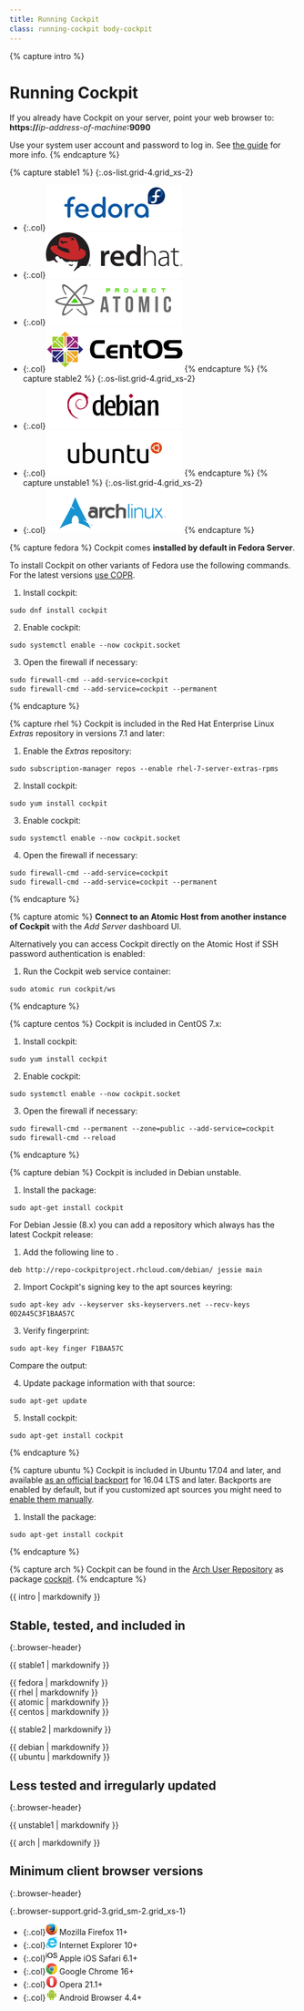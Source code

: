 ```yaml
---
title: Running Cockpit
class: running-cockpit body-cockpit
---
```


{% capture intro %}
# Running Cockpit

If you already have Cockpit on your server, point your web browser to:
**https://**_ip-address-of-machine_**:9090**

Use your system user account and password to log in. See [the guide](guide/latest/guide.html) for more info.
{% endcapture %}


{% capture stable1 %}
{:.os-list.grid-4.grid_xs-2}
- {:.col}[![](/images/site/os-fedora.png)](#fedora)
- {:.col}[![](/images/site/os-rhel.png)](#rhel)
- {:.col}[![](/images/site/os-atomic.png)](#atomic)
- {:.col}[![](/images/site/os-centos.png)](#centos)
{% endcapture %}
{% capture stable2 %}
{:.os-list.grid-4.grid_xs-2}
- {:.col}[![](/images/site/os-debian.png)](#debian)
- {:.col}[![](/images/site/os-ubuntu.png)](#ubuntu)
{% endcapture %}
{% capture unstable1 %}
{:.os-list.grid-4.grid_xs-2}
- {:.col}[![](/images/site/os-archlinux.png)](#arch)
{% endcapture %}


{% capture fedora %}
Cockpit comes **installed by default in Fedora Server**.

To install Cockpit on other variants of Fedora use the following commands. For the latest versions [use COPR](https://copr.fedoraproject.org/coprs/g/cockpit/cockpit-preview/).

1. Install cockpit: 
```
sudo dnf install cockpit
```
2. Enable cockpit: 
```
sudo systemctl enable --now cockpit.socket
```
3. Open the firewall if necessary:
```
sudo firewall-cmd --add-service=cockpit
sudo firewall-cmd --add-service=cockpit --permanent
```
{% endcapture %}


{% capture rhel %}
Cockpit is included in the Red Hat Enterprise Linux _Extras_ repository in versions 7.1 and later:

1. Enable the _Extras_ repository: 
```
sudo subscription-manager repos --enable rhel-7-server-extras-rpms
```
2. Install cockpit: 
```
sudo yum install cockpit
```
3. Enable cockpit: 
```
sudo systemctl enable --now cockpit.socket
```
4. Open the firewall if necessary:
```
sudo firewall-cmd --add-service=cockpit
sudo firewall-cmd --add-service=cockpit --permanent
```
{% endcapture %}


{% capture atomic %}
**Connect to an Atomic Host from another instance of Cockpit** with the _Add Server_ dashboard UI.

Alternatively you can access Cockpit directly on the Atomic Host if SSH password authentication is enabled:

1. Run the Cockpit web service container: 
```
sudo atomic run cockpit/ws
```
{% endcapture %}


{% capture centos %}
Cockpit is included in CentOS 7.x:

1. Install cockpit: 
```
sudo yum install cockpit
```
2. Enable cockpit: 
```
sudo systemctl enable --now cockpit.socket
```
3. Open the firewall if necessary:
```
sudo firewall-cmd --permanent --zone=public --add-service=cockpit
sudo firewall-cmd --reload
```
{% endcapture %}


{% capture debian %}
Cockpit is included in Debian unstable.

1. Install the package:

```
sudo apt-get install cockpit
```

For Debian Jessie (8.x) you can add a repository which always has the latest Cockpit release:

1. Add the following line to . 
```
deb http://repo-cockpitproject.rhcloud.com/debian/ jessie main
```
2. Import Cockpit's signing key to the apt sources keyring: 
```
sudo apt-key adv --keyserver sks-keyservers.net --recv-keys 0D2A45C3F1BAA57C
```
3. Verify fingerprint: 
```
sudo apt-key finger F1BAA57C
```

Compare the output:

4. Update package information with that source: 
```
sudo apt-get update
```
5. Install cockpit: 
```
sudo apt-get install cockpit
```
{% endcapture %}


{% capture ubuntu %}
Cockpit is included in Ubuntu 17.04 and later, and available [as an official backport](https://help.ubuntu.com/community/UbuntuBackports) for 16.04 LTS and later. Backports are enabled by default, but if you customized apt sources you might need to [enable them manually](https://help.ubuntu.com/community/UbuntuBackports#Enabling_Backports).

1. Install the package:

```
sudo apt-get install cockpit
```
{% endcapture %}


{% capture arch %}
Cockpit can be found in the [Arch User Repository](https://wiki.archlinux.org/index.php/Arch_User_Repository) as package [cockpit](https://aur.archlinux.org/packages/cockpit/). 
{% endcapture %}


{{ intro | markdownify }}

## Stable, tested, and included in
{:.browser-header}

{{ stable1 | markdownify }}
<section id="fedora" class="os-instructions">{{ fedora | markdownify }}</section>
<section id="rhel" class="os-instructions">{{ rhel | markdownify }}</section>
<section id="atomic" class="os-instructions">{{ atomic | markdownify }}</section>
<section id="centos" class="os-instructions">{{ centos | markdownify }}</section>

{{ stable2 | markdownify }}
<section id="debian" class="os-instructions">{{ debian | markdownify }}</section>
<section id="ubuntu" class="os-instructions">{{ ubuntu | markdownify }}</section>

## Less tested and irregularly updated
{:.browser-header}

{{ unstable1 | markdownify }}
<section id="arch" class="os-instructions">{{ arch | markdownify }}</section>

## Minimum client browser versions
{:.browser-header}

{:.browser-support.grid-3.grid_sm-2.grid_xs-1}
- {:.col}![](/images/site/browser-firefox.png) Mozilla Firefox 11+
- {:.col}![](/images/site/browser-explorer.png) Internet Explorer 10+
- {:.col}![](/images/site/browser-ios.png) Apple iOS Safari 6.1+
- {:.col}![](/images/site/browser-chrome.png) Google Chrome 16+
- {:.col}![](/images/site/browser-opera.png) Opera 21.1+
- {:.col}![](/images/site/browser-android.png) Android Browser 4.4+

<script>
$(function(){
  var windowOffset = window.pageYOffset;

  $('.os-list').on('click', 'a', function(ev){
    windowOffset = window.pageYOffset;
  });
  $(window).on('hashchange', function(ev){
    window.scroll(0, windowOffset);
    ev.preventDefault();
  });
});
</script>
